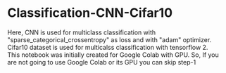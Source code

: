 # Classification-CNN-Cifar10
Here, CNN is used for multiclass classification with "sparse_categorical_crossentropy" as loss and with "adam" optimizer.\
Cifar10 dataset is used for multicalss classification with tensorflow 2.\
This notebook was initially created for Google Colab with GPU. So, If you are not going to use Google Colab or its GPU you can skip step-1
